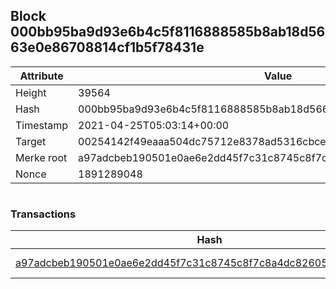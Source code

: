 ## Block 000bb95ba9d93e6b4c5f8116888585b8ab18d5663e0e86708814cf1b5f78431e

Attribute | Value
--- | ---
Height | 39564
Hash | 000bb95ba9d93e6b4c5f8116888585b8ab18d5663e0e86708814cf1b5f78431e
Timestamp | 2021-04-25T05:03:14+00:00
Target | 00254142f49eaaa504dc75712e8378ad5316cbcead634704b3734b6271167cc4
Merke root | a97adcbeb190501e0ae6e2dd45f7c31c8745c8f7c8a4dc82605e68f1ed8bf8c9
Nonce | 1891289048

```

```

### Transactions

Hash | Amount
--- | ---
[a97adcbeb190501e0ae6e2dd45f7c31c8745c8f7c8a4dc82605e68f1ed8bf8c9](a97adcbeb190501e0ae6e2dd45f7c31c8745c8f7c8a4dc82605e68f1ed8bf8c9.md) | 10.00000000 SKEPTI 
